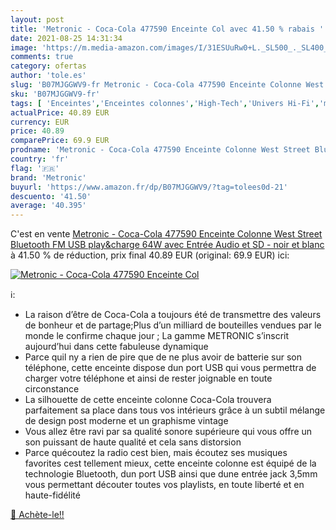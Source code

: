 ```yaml
---
layout: post
title: 'Metronic - Coca-Cola 477590 Enceinte Col avec 41.50 % rabais '
date: 2021-08-25 14:31:34
image: 'https://m.media-amazon.com/images/I/31ESUuRw0+L._SL500_._SL400_.jpg'
comments: true
category: ofertas
author: 'tole.es'
slug: 'B07MJGGWV9-fr Metronic - Coca-Cola 477590 Enceinte Colonne West Street...'
sku: 'B07MJGGWV9-fr'
tags: [ 'Enceintes','Enceintes colonnes','High-Tech','Univers Hi-Fi','metronic', ]
actualPrice: 40.89 EUR
currency: EUR
price: 40.89
comparePrice: 69.9 EUR
prodname: 'Metronic - Coca-Cola 477590 Enceinte Colonne West Street Bluetooth FM USB play&charge 64W avec Entrée Audio et SD - noir et blanc'
country: 'fr'
flag: '🇫🇷'
brand: 'Metronic'
buyurl: 'https://www.amazon.fr/dp/B07MJGGWV9/?tag=tolees0d-21'
descuento: '41.50'
average: '40.395'
---
```


C'est en vente [Metronic - Coca-Cola 477590 Enceinte Colonne West Street Bluetooth FM USB play&charge 64W avec Entrée Audio et SD - noir et blanc](https://www.amazon.fr/dp/B07MJGGWV9/?tag=tolees0d-21)  à  41.50 % de réduction, prix final  40.89 EUR (original: 69.9 EUR) ici:

[![Metronic - Coca-Cola 477590 Enceinte Col](https://m.media-amazon.com/images/I/31ESUuRw0+L._SL500_._SL400_.jpg)](https://www.amazon.fr/dp/B07MJGGWV9/?tag=tolees0d-21)

ℹ️:

- La raison d’être de Coca-Cola a toujours été de transmettre des valeurs de bonheur et de partage;Plus d’un milliard de bouteilles vendues par le monde le confirme chaque jour ; La gamme METRONIC s’inscrit aujourd’hui dans cette fabuleuse dynamique
- Parce quil ny a rien de pire que de ne plus avoir de batterie sur son téléphone, cette enceinte dispose dun port USB qui vous permettra de charger votre téléphone et ainsi de rester joignable en toute circonstance
- La silhouette de cette enceinte colonne Coca-Cola trouvera parfaitement sa place dans tous vos intérieurs grâce à un subtil mélange de design post moderne et un graphisme vintage
- Vous allez être ravi par sa qualité sonore supérieure qui vous offre un son puissant de haute qualité et cela sans distorsion
- Parce quécoutez la radio cest bien, mais écoutez ses musiques favorites cest tellement mieux, cette enceinte colonne est équipé de la technologie Bluetooth, dun port USB ainsi que dune entrée jack 3,5mm vous permettant découter toutes vos playlists, en toute liberté et en haute-fidélité

[🛒 Achète-le!!](https://www.amazon.fr/dp/B07MJGGWV9/?tag=tolees0d-21)
